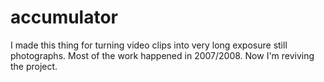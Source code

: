 accumulator
===========

I made this thing for turning video clips into very long exposure still photographs. Most of the work happened in 2007/2008. Now I'm reviving the project.